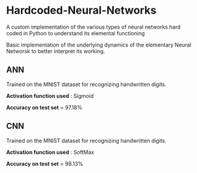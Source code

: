 # Hardcoded-Neural-Networks
A custom implementation of the various types of neural networks hard coded in Python to understand its elemental functioning 

Basic implementation of the underlying dynamics of the elementary Neural Networsk to better interpret its working.  

## ANN
Trained on the MNIST dataset for recognizing handwritten digits.

**Activation function used** : Sigmoid 

**Accuracy on test set** = 97.18%

## CNN
Trained on the MNIST dataset for recognizing handwritten digits.

**Activation function used** : SoftMax

**Accuracy on test set** = 98.13%



